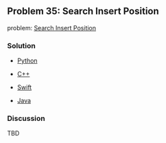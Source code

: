 ## Problem 35: Search Insert Position

problem: [Search Insert Position](https://leetcode.com/problems/search-insert-position/)

### Solution

- [Python](../python/problem35.py)

- [C++](../cpp/problem35.cpp)

- [Swift](../swift/problem35.swift)

- [Java](../java/problem35.java)

### Discussion

TBD

